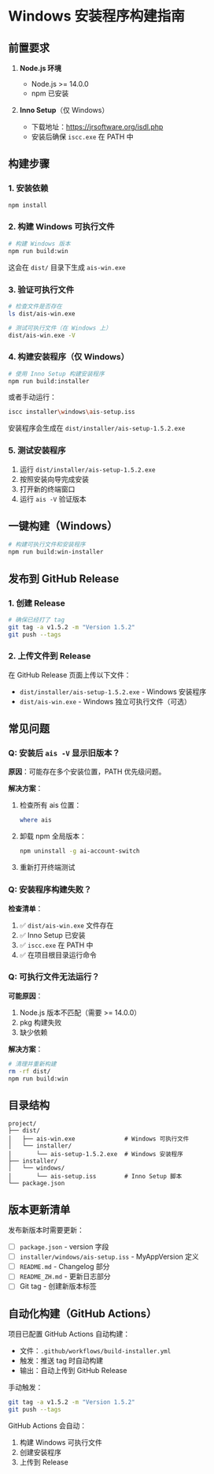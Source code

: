 # Windows 安装程序构建指南

## 前置要求

1. **Node.js 环境**
   - Node.js >= 14.0.0
   - npm 已安装

2. **Inno Setup**（仅 Windows）
   - 下载地址：https://jrsoftware.org/isdl.php
   - 安装后确保 `iscc.exe` 在 PATH 中

## 构建步骤

### 1. 安装依赖

```bash
npm install
```

### 2. 构建 Windows 可执行文件

```bash
# 构建 Windows 版本
npm run build:win
```

这会在 `dist/` 目录下生成 `ais-win.exe`

### 3. 验证可执行文件

```bash
# 检查文件是否存在
ls dist/ais-win.exe

# 测试可执行文件（在 Windows 上）
dist/ais-win.exe -V
```

### 4. 构建安装程序（仅 Windows）

```bash
# 使用 Inno Setup 构建安装程序
npm run build:installer
```

或者手动运行：

```bash
iscc installer\windows\ais-setup.iss
```

安装程序会生成在 `dist/installer/ais-setup-1.5.2.exe`

### 5. 测试安装程序

1. 运行 `dist/installer/ais-setup-1.5.2.exe`
2. 按照安装向导完成安装
3. 打开新的终端窗口
4. 运行 `ais -V` 验证版本

## 一键构建（Windows）

```bash
# 构建可执行文件和安装程序
npm run build:win-installer
```

## 发布到 GitHub Release

### 1. 创建 Release

```bash
# 确保已经打了 tag
git tag -a v1.5.2 -m "Version 1.5.2"
git push --tags
```

### 2. 上传文件到 Release

在 GitHub Release 页面上传以下文件：

- `dist/installer/ais-setup-1.5.2.exe` - Windows 安装程序
- `dist/ais-win.exe` - Windows 独立可执行文件（可选）

## 常见问题

### Q: 安装后 `ais -V` 显示旧版本？

**原因**：可能存在多个安装位置，PATH 优先级问题。

**解决方案**：

1. 检查所有 ais 位置：
   ```powershell
   where ais
   ```

2. 卸载 npm 全局版本：
   ```bash
   npm uninstall -g ai-account-switch
   ```

3. 重新打开终端测试

### Q: 安装程序构建失败？

**检查清单**：

1. ✅ `dist/ais-win.exe` 文件存在
2. ✅ Inno Setup 已安装
3. ✅ `iscc.exe` 在 PATH 中
4. ✅ 在项目根目录运行命令

### Q: 可执行文件无法运行？

**可能原因**：

1. Node.js 版本不匹配（需要 >= 14.0.0）
2. pkg 构建失败
3. 缺少依赖

**解决方案**：

```bash
# 清理并重新构建
rm -rf dist/
npm run build:win
```

## 目录结构

```
project/
├── dist/
│   ├── ais-win.exe              # Windows 可执行文件
│   └── installer/
│       └── ais-setup-1.5.2.exe  # Windows 安装程序
├── installer/
│   └── windows/
│       └── ais-setup.iss        # Inno Setup 脚本
└── package.json
```

## 版本更新清单

发布新版本时需要更新：

- [ ] `package.json` - version 字段
- [ ] `installer/windows/ais-setup.iss` - MyAppVersion 定义
- [ ] `README.md` - Changelog 部分
- [ ] `README_ZH.md` - 更新日志部分
- [ ] Git tag - 创建新版本标签

## 自动化构建（GitHub Actions）

项目已配置 GitHub Actions 自动构建：

- 文件：`.github/workflows/build-installer.yml`
- 触发：推送 tag 时自动构建
- 输出：自动上传到 GitHub Release

手动触发：

```bash
git tag -a v1.5.2 -m "Version 1.5.2"
git push --tags
```

GitHub Actions 会自动：
1. 构建 Windows 可执行文件
2. 创建安装程序
3. 上传到 Release
